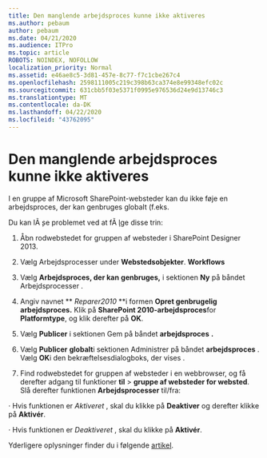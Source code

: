 ```yaml
---
title: Den manglende arbejdsproces kunne ikke aktiveres
ms.author: pebaum
author: pebaum
ms.date: 04/21/2020
ms.audience: ITPro
ms.topic: article
ROBOTS: NOINDEX, NOFOLLOW
localization_priority: Normal
ms.assetid: e46ae8c5-3d81-457e-8c77-f7c1cbe267c4
ms.openlocfilehash: 2598111005c219c398b63ca374e8e99348efc02c
ms.sourcegitcommit: 631cbb5f03e5371f0995e976536d24e9d13746c3
ms.translationtype: MT
ms.contentlocale: da-DK
ms.lasthandoff: 04/22/2020
ms.locfileid: "43762095"
---
```

# <a name="missing-workflow-failed-to-activate"></a>Den manglende arbejdsproces kunne ikke aktiveres

I en gruppe af Microsoft SharePoint-websteder kan du ikke føje en arbejdsproces, der kan genbruges globalt (f.eks.
  
Du kan lÃ ̧se problemet ved at fÃ ̧lge disse trin: 
  
1. Åbn rodwebstedet for gruppen af websteder i SharePoint Designer 2013.
  
2. Vælg Arbejdsprocesser under **Webstedsobjekter**. **Workflows** 
  
3. Vælg **Arbejdsproces, der kan** **genbruges,** i sektionen **Ny** på båndet Arbejdsprocesser . 
  
4. Angiv navnet ** *Reparer2010* **i formen **Opret genbrugelig arbejdsproces.** Klik på **SharePoint 2010-arbejdsproces**for **Platformtype**, og klik derefter på **OK**. 
  
1. Vælg **Publicer** i sektionen Gem på båndet **arbejdsproces** **.** 
  
2. Vælg **Publicer** **globalt**i sektionen Administrer på båndet **arbejdsproces** . Vælg **OK**i den bekræftelsesdialogboks, der vises . 
  
3. Find rodwebstedet for gruppen af websteder i en webbrowser, og få derefter adgang til funktioner **til** \> **gruppe af websteder for websted**. Slå derefter funktionen **Arbejdsprocesser** til/fra: 
  
· Hvis funktionen er *Aktiveret* , skal du klikke på **Deaktiver** og derefter klikke på **Aktivér**. 
  
· Hvis funktionen er *Deaktiveret* , skal du klikke på **Aktivér**. 
  
Yderligere oplysninger finder du i følgende [artikel](https://go.microsoft.com/fwlink/?linkid=2047770&amp;clcid=0x409).
  

